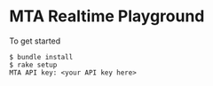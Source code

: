 # MTA Realtime Playground

To get started

```
$ bundle install
$ rake setup
MTA API key: <your API key here>
```
